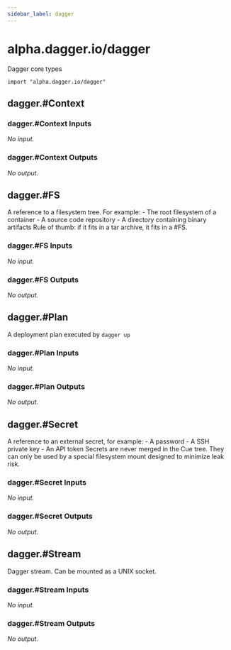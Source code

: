 ```yaml
---
sidebar_label: dagger
---
```


# alpha.dagger.io/dagger

Dagger core types

```cue
import "alpha.dagger.io/dagger"
```

## dagger.#Context

### dagger.#Context Inputs

_No input._

### dagger.#Context Outputs

_No output._

## dagger.#FS

A reference to a filesystem tree. For example:  - The root filesystem of a container  - A source code repository  - A directory containing binary artifacts Rule of thumb: if it fits in a tar archive, it fits in a #FS.

### dagger.#FS Inputs

_No input._

### dagger.#FS Outputs

_No output._

## dagger.#Plan

A deployment plan executed by `dagger up`

### dagger.#Plan Inputs

_No input._

### dagger.#Plan Outputs

_No output._

## dagger.#Secret

A reference to an external secret, for example:  - A password  - A SSH private key  - An API token Secrets are never merged in the Cue tree. They can only be used by a special filesystem mount designed to minimize leak risk.

### dagger.#Secret Inputs

_No input._

### dagger.#Secret Outputs

_No output._

## dagger.#Stream

Dagger stream. Can be mounted as a UNIX socket.

### dagger.#Stream Inputs

_No input._

### dagger.#Stream Outputs

_No output._
